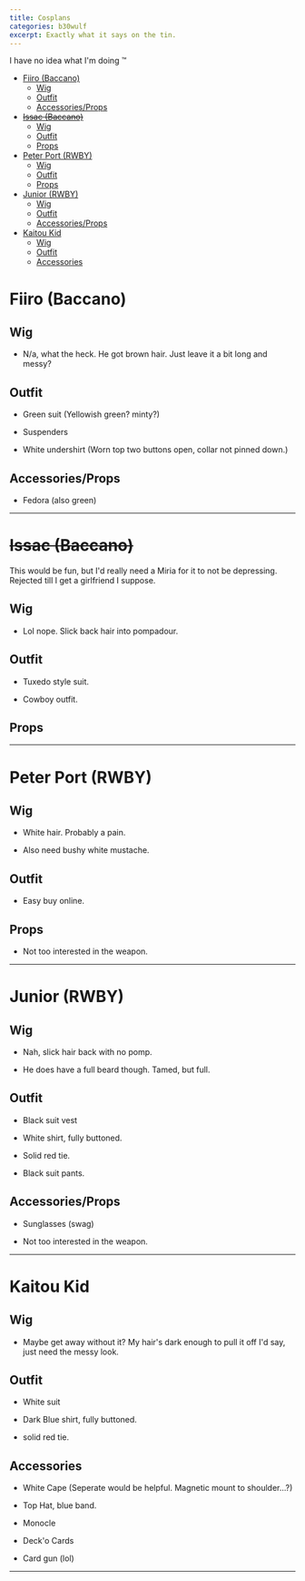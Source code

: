 ```yaml
---
title: Cosplans
categories: b30wulf
excerpt: Exactly what it says on the tin.
---
```


I have no idea what I'm doing :tm:

<!-- TOC -->

- [Fiiro (Baccano)](#fiiro-baccano)
    - [Wig](#wig)
    - [Outfit](#outfit)
    - [Accessories/Props](#accessoriesprops)
- [~~Issac (Baccano)~~](#issac-baccano)
    - [Wig](#wig-1)
    - [Outfit](#outfit-1)
    - [Props](#props)
- [Peter Port (RWBY)](#peter-port-rwby)
    - [Wig](#wig-2)
    - [Outfit](#outfit-2)
    - [Props](#props-1)
- [Junior (RWBY)](#junior-rwby)
    - [Wig](#wig-3)
    - [Outfit](#outfit-3)
    - [Accessories/Props](#accessoriesprops-1)
- [Kaitou Kid](#kaitou-kid)
    - [Wig](#wig-4)
    - [Outfit](#outfit-4)
    - [Accessories](#accessories)

<!-- /TOC -->

# Fiiro (Baccano)

## Wig

* N/a, what the heck. He got brown hair. Just leave it a bit long and messy? 

## Outfit

* Green suit (Yellowish green? minty?)

* Suspenders

* White undershirt (Worn top two buttons open, collar not pinned down.)

## Accessories/Props

* Fedora (also green)

---

# ~~Issac (Baccano)~~

This would be fun, but I'd really need a Miria for it to not be depressing. Rejected till I get a girlfriend I suppose.

## Wig

* Lol nope. Slick back hair into pompadour.

## Outfit

* Tuxedo style suit.

* Cowboy outfit.

## Props

---

# Peter Port (RWBY)

## Wig

* White hair. Probably a pain. 

* Also need bushy white mustache.

## Outfit

* Easy buy online.

## Props

* Not too interested in the weapon. 

---

# Junior (RWBY)

## Wig

* Nah, slick hair back with no pomp.

* He does have a full beard though. Tamed, but full. 

## Outfit

* Black suit vest

* White shirt, fully buttoned.

* Solid red tie. 

* Black suit pants.

## Accessories/Props

* Sunglasses (swag)

* Not too interested in the weapon.

---

# Kaitou Kid

## Wig

* Maybe get away without it? My hair's dark enough to pull it off I'd say, just need the messy look. 

## Outfit

* White suit

* Dark Blue shirt, fully buttoned.

* solid red tie.

## Accessories

* White Cape (Seperate would be helpful. Magnetic mount to shoulder...?)

* Top Hat, blue band. 

* Monocle

* Deck'o Cards

* Card gun (lol)

---